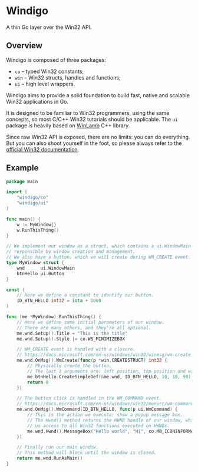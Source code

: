 # Windigo

A thin Go layer over the Win32 API.

## Overview

Windigo is composed of three packages:

* `co` – typed Win32 constants;
* `win` – Win32 structs, handles and functions;
* `ui` – high level wrappers.

Windigo aims to provide a solid foundation to build fast, native and scalable Win32 applications in Go.

It is designed to be familiar to Win32 programmers, using the same concepts, so most C/C++ Win32 tutorials should be applicable. The `ui` package is heavily based on [WinLamb](https://github.com/rodrigocfd/winlamb) C++ library.

Since raw Win32 API is exposed, there are no limits: you can do everything. But you can also shoot yourself in the foot, so please always refer to the [official Win32 documentation](https://docs.microsoft.com/en-us/windows/win32/).

## Example

```go
package main

import (
    "windigo/co"
    "windigo/ui"
)

func main() {
    w := MyWindow{}
    w.RunThisThing()
}

// We implement our window as a struct, which contains a ui.WindowMain member,
// responsible by window creation and management.
// We also have a button, which we will create during WM_CREATE event.
type MyWindow struct {
    wnd      ui.WindowMain
    btnHello ui.Button
}

const (
    // Here we define a constant to identify our button.
    ID_BTN_HELLO int32 = iota + 1000
)

func (me *MyWindow) RunThisThing() {
    // Here we define some initial parameters of our window.
    // There are many others, and they're all optional.
    me.wnd.Setup().Title = "This is the title"
    me.wnd.Setup().Style |= co.WS_MINIMIZEBOX

    // WM_CREATE event is handled with a closure.
    // https://docs.microsoft.com/en-us/windows/win32/winmsg/wm-create
    me.wnd.OnMsg().WmCreate(func(p *win.CREATESTRUCT) int32 {
        // Physically create the button.
        // The last 3 arguments are: left position, top position and width.
        me.btnHello.CreateSimpleDef(&me.wnd, ID_BTN_HELLO, 10, 10, 90)
        return 0
    })

    // The button click is handled in the WM_COMMAND event.
    // https://docs.microsoft.com/en-us/windows/win32/menurc/wm-command
    me.wnd.OnMsg().WmCommand(ID_BTN_HELLO, func(p ui.WmCommand) {
        // This is the action we execute: show a popup message box.
        // The Hwnd() method returns the HWND handle of our window, which gives
        // us access to all Win32 functions executed on HWNDs.
        me.wnd.Hwnd().MessageBox("Hello world", "Hi", co.MB_ICONINFORMATION)
    })

    // Finally run our main window.
    // This method will block until the window is closed.
    return me.wnd.RunAsMain()
}
```